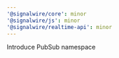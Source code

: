 ```yaml
---
'@signalwire/core': minor
'@signalwire/js': minor
'@signalwire/realtime-api': minor
---
```


Introduce PubSub namespace
